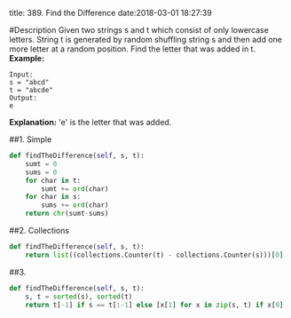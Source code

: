 title: 389. Find the Difference
date:2018-03-01 18:27:39

#Description
Given two strings s and t which consist of only lowercase letters.
String t is generated by random shuffling string s and then add one more letter at a random position.
Find the letter that was added in t.
**Example:**
```
Input:
s = "abcd"
t = "abcde"
Output:
e
```
**Explanation:**
'e' is the letter that was added.

##1. Simple
```python
def findTheDifference(self, s, t):  
    sumt = 0
    sums = 0
    for char in t:
        sumt += ord(char)
    for char in s:
        sums += ord(char)
    return chr(sumt-sums)
```

##2. Collections
```python
def findTheDifference(self, s, t):
    return list((collections.Counter(t) - collections.Counter(s)))[0]
```
##3.
```python
def findTheDifference(self, s, t):
    s, t = sorted(s), sorted(t)
    return t[-1] if s == t[:-1] else [x[1] for x in zip(s, t) if x[0] != x[1]][0]
```